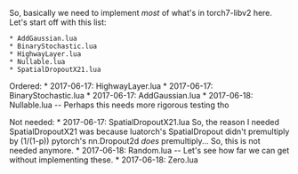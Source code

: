 So, basically we need to implement _most_ of what's in torch7-libv2 here.
Let's start off with this list:

	* AddGaussian.lua
	* BinaryStochastic.lua
	* HighwayLayer.lua
	* Nullable.lua
	* SpatialDropoutX21.lua

Ordered:
	* 2017-06-17: HighwayLayer.lua
	* 2017-06-17: BinaryStochastic.lua
	* 2017-06-17: AddGaussian.lua
	* 2017-06-18: Nullable.lua -- Perhaps this needs more rigorous testing tho

Not needed:
	* 2017-06-17: SpatialDropoutX21.lua
		So, the reason I needed SpatialDropoutX21 was because
		luatorch's SpatialDropout didn't premultiply by (1/(1-p))
		pytorch's nn.Dropout2d _does_ premultiply... So, this is not
		needed anymore.
	* 2017-06-18: Random.lua -- Let's see how far we can get without implementing these.
	* 2017-06-18: Zero.lua
